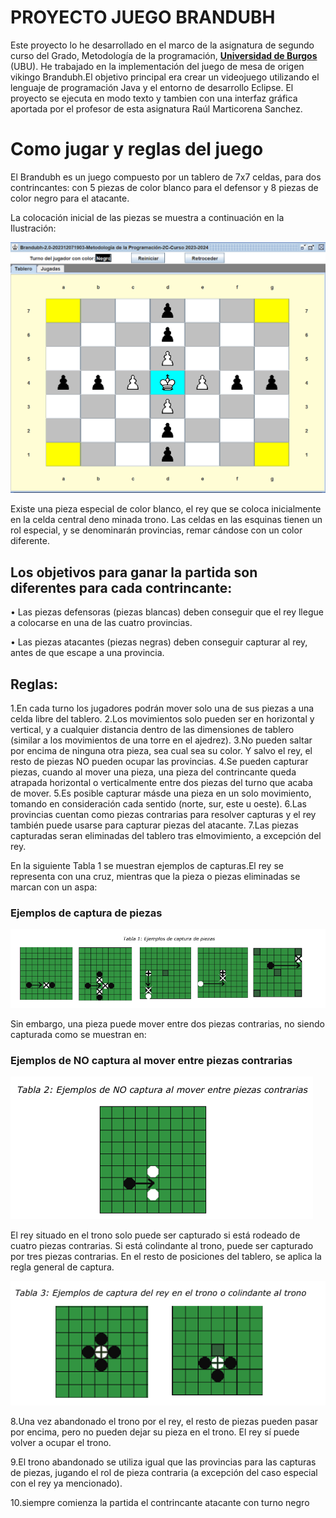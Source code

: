 # PROYECTO JUEGO BRANDUBH
Este proyecto lo he desarrollado en el marco de la asignatura de segundo curso del Grado, Metodología de la programación, [**Universidad de Burgos**](https://www.ubu.es/grado-en-ingenieria-informatica) (UBU).
He trabajado en la implementación del juego de mesa de origen vikingo Brandubh.El objetivo principal era crear un videojuego utilizando el lenguaje de programación Java y el entorno de desarrollo Eclipse.
El proyecto se ejecuta en modo texto y tambien con una interfaz gráfica aportada por el profesor de esta asignatura Raúl Marticorena Sanchez.


# Como jugar y reglas del juego 

El Brandubh es un juego compuesto por un tablero de 7x7 celdas, para dos contrincantes: con 5 piezas de color blanco para el defensor y 8 piezas de color negro para el atacante.

La colocación inicial de las piezas se muestra a continuación en la Ilustración:

![Tablero](imagenesReadme/tab.png)


Existe una pieza especial de color blanco, el rey que se coloca inicialmente en la celda central deno
minada trono. Las celdas en las esquinas tienen un rol especial, y se denominarán provincias, remar
cándose con un color diferente.

 ## Los objetivos para ganar la partida son diferentes para cada contrincante:
 
 • Las piezas defensoras (piezas blancas) deben conseguir que el rey llegue a colocarse en una
 de las cuatro provincias.
 
 • Las piezas atacantes (piezas negras) deben conseguir capturar al rey, antes de que escape
 a una provincia.
 
 ## Reglas:
 1.En cada turno los jugadores podrán mover solo una de sus piezas a una celda libre del tablero. 
 2.Los movimientos solo pueden ser en horizontal y vertical, y a cualquier distancia dentro de las
 dimensiones de tablero (similar a los movimientos de una torre en el ajedrez). 
 3.No pueden saltar por encima de ninguna otra pieza, sea cual sea su color. Y salvo el rey, el resto de piezas NO pueden
 ocupar las provincias.
 4.Se pueden capturar piezas, cuando al mover una pieza, una pieza del contrincante queda atrapada
 horizontal o verticalmente entre dos piezas del turno que acaba de mover. 
 5.Es posible capturar másde una pieza en un solo movimiento, tomando en consideración cada sentido (norte, sur, este u oeste).
 6.Las provincias cuentan como piezas contrarias para resolver capturas y el rey también puede usarse
 para capturar piezas del atacante. 
 7.Las piezas capturadas seran eliminadas del tablero tras elmovimiento, a excepción del rey. 
 
 En la siguiente Tabla 1 se muestran ejemplos de capturas.El rey se representa con una cruz, mientras que la pieza o piezas eliminadas se
 marcan con un aspa:
 
 ### Ejemplos de captura de piezas
 
 ![Captura](imagenesReadme/capturaP.png)
 
 Sin embargo, una pieza puede mover entre dos piezas contrarias, no siendo capturada como se muestran
 en:
 ### Ejemplos de NO captura al mover entre piezas contrarias
 
  ![NCaptura](imagenesReadme/nocaptura.png)
  
 El rey situado en el trono solo puede ser capturado si está rodeado de cuatro piezas contrarias. Si está colindante al trono, puede ser capturado por tres piezas contrarias.
 En el resto de posiciones del tablero, se aplica la regla general de captura.

  ![CapturaR](imagenesReadme/capturaT.png)
 
 8.Una vez abandonado el trono por el rey, el resto de piezas pueden pasar por encima, pero no  pueden
 dejar su pieza en el trono. El rey sí puede volver a ocupar el trono. 
 
 9.El trono abandonado se utiliza igual que las provincias para las capturas de piezas, jugando el rol de
 pieza contraria (a excepción del caso especial con el rey ya mencionado).
 
10.siempre comienza la partida el contrincante atacante con turno negro
